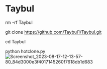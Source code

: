# Taybul

rm -rf Taybul

git clone https://github.com/Taybul1/Taybul.git

cd Taybul

python hotclone.py
![Screenshot_2023-08-17-12-13-57-80_84d3000e3f4017145260f7618db1d683](https://github.com/Taybul1/Taybul/assets/139383900/d73def45-b85e-4c18-a981-f8c31a9f3010)
